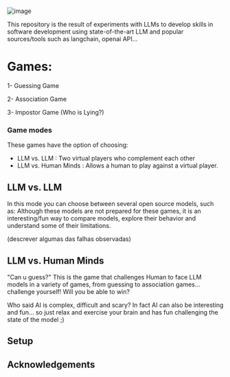 # 
![image](https://github.com/AMfeta99/LLM-vs.-Human-Minds/assets/74252797/be854467-1e01-4112-8d09-e7f456cacb9e)

This repository is the result of experiments with LLMs to develop skills in software development using state-of-the-art LLM and popular sources/tools such as langchain, openai API...

# Games:
1- Guessing Game

2- Association Game

3- Impostor Game (Who is Lying?)

### Game modes
These games have the option of choosing:
- LLM vs. LLM
   : Two virtual players who complement each other
- LLM vs. Human Minds
   : Allows a human to play against a virtual player.

## LLM vs. LLM
In this mode you can choose between several open source models, such as:
Although these models are not prepared for these games, it is an interesting/fun way to compare models, explore their behavior and understand some of their limitations.

(descrever algumas das falhas observadas)

## LLM vs. Human Minds
"Can u guess?" This is the game that challenges Human to face LLM models in a variety of games, from guessing to association games... challenge yourself! Will you be able to win?

Who said AI is complex, difficult and scary? In fact AI can also be interesting and fun...  so just relax and exercise your brain and has fun challenging the state of the model ;)

## Setup

## Acknowledgements
